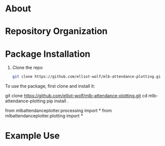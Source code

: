 # About

# Repository Organization


# Package Installation
1. Clone the repo
   ```sh
   git clone https://github.com/elliot-wolf/mlb-attendance-plotting.git
   ```


To use the package, first clone and install it:

git clone https://github.com/elliot-wolf/mlb-attendance-plotting.git
cd mlb-attendance-plotting
pip install .

from mlbattendanceplotter.processing import *
from mlbattendanceplotter.plotting import *



# Example Use





